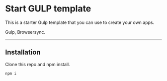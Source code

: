 # Start GULP template

This is a starter Gulp template that you can use to create your own apps.

Gulp, Browsersync.

---

## Installation

Clone this repo and npm install.

```bash
npm i
```
